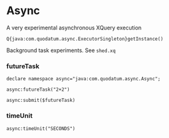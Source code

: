 # Async

A very experimental asynchronous XQuery execution 

````
Q{java:com.quodatum.async.ExecutorSingleton}getInstance()
````

Background task experiments. See `shed.xq`

### futureTask

````
declare namespace async="java:com.quodatum.async.Async";

async:futureTask("2+2")

async:submit($futureTask)
````

### timeUnit
`async:timeUnit("SECONDS")`